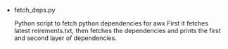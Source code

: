 * fetch_deps.py

	Python script to fetch python dependencies for awx
	First it fetches latest reirements.txt, then fetches the dependencies
	and prints the first and second layer of dependencies.
